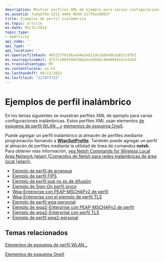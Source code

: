 ```yaml
---
description: Mostrar perfiles XML de ejemplo para varias configuraciones inalámbricas.
ms.assetid: fa4ad793-3211-4949-9b90-21779a19803f
title: Ejemplos de perfil inalámbrico
ms.topic: article
ms.date: 05/31/2018
topic_type:
- kbArticle
api_name: ''
api_type: ''
api_location: ''
ms.openlocfilehash: 485227f6196ae94e2eb11de1bdb40b3a811c8fb2
ms.sourcegitcommit: d75fc10b9f0825bbe5ce5045c90d4045e3c53243
ms.translationtype: MT
ms.contentlocale: es-ES
ms.lasthandoff: 09/13/2021
ms.locfileid: "127473722"
---
```

# <a name="wireless-profile-samples"></a>Ejemplos de perfil inalámbrico

En los temas siguientes se muestran perfiles XML de ejemplo para varias configuraciones inalámbricas. Estos perfiles XML usan elementos [de esquema de perfil WLAN \_ y](wlan-profileschema-elements.md) [elementos de esquema OneX](onexschema-elements.md).

Puede agregar un perfil inalámbrico al almacén de perfiles mediante programación llamando a [**WlanSetProfile**](/windows/desktop/api/wlanapi/nf-wlanapi-wlansetprofile). También puede agregar un perfil al almacén de perfiles mediante la utilidad de línea de comandos **netsh.** Para obtener más información, [vea Netsh Commands for Wireless Local Area Network (wlan) (Comandos de Netsh para redes inalámbricas de área local [wlan]).](/previous-versions/windows/it-pro/windows-server-2008-R2-and-2008/cc755301(v=ws.10))

-   [Ejemplo de perfil de arranque](bootstrap-profile-sample.md)
-   [Ejemplo de perfil FIPS](fips-profile-sample.md)
-   [Ejemplo de perfil que no es de difusión](non-broadcast-profile-sample.md)
-   [Ejemplo de Sign-On perfil único](single-sign-on-profile-sample.md)
-   [Wpa-Enterprise con PEAP-MSCHAPv2 de perfil](wpa-enterprise-with-peap-mschapv2-profile-sample.md)
-   [Wpa-Enterprise con el ejemplo de perfil TLS](wpa-enterprise-with-tls-profile-sample.md)
-   [Ejemplo de perfil wpa-personal](wpa-personal-profile-sample.md)
-   [Ejemplo de wpa2-Enterprise con PEAP-MSCHAPv2 de perfil](wpa2-enterprise-with-peap-mschapv2-profile-sample.md)
-   [Ejemplo de wpa2-Enterprise con perfil TLS](wpa2-enterprise-with-tls-profile-sample.md)
-   [Ejemplo de perfil wpa2-personal](wpa2-personal-profile-sample.md)

## <a name="related-topics"></a>Temas relacionados

<dl> <dt>

[Elementos de esquema de perfil WLAN \_](wlan-profileschema-elements.md)
</dt> <dt>

[Elementos de esquema OneX](onexschema-elements.md)
</dt> </dl>

 

 
